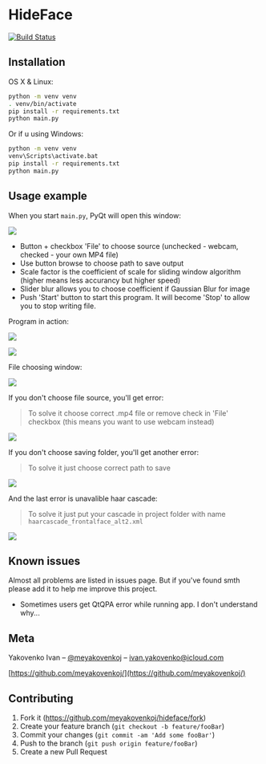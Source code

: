 # HideFace
[![Build Status](https://travis-ci.org/meyakovenkoj/hideface.svg?branch=master)](https://travis-ci.org/meyakovenkoj/hideface)
## Installation

OS X & Linux:

```bash
python -m venv venv
. venv/bin/activate
pip install -r requirements.txt
python main.py
```

Or if u using Windows:

```bash
python -m venv venv
venv\Scripts\activate.bat
pip install -r requirements.txt
python main.py
```

## Usage example

When you start `main.py`, PyQt will open this window:

![](images/window.png)

* Button + checkbox 'File' to choose source (unchecked - webcam, checked - your own MP4 file)
* Use button browse to choose path to save output
* Scale factor is the coefficient of scale for sliding window algorithm (higher means less accurancy but higher speed)
* Slider blur allows you to choose coefficient if Gaussian Blur for image 
* Push 'Start' button to start this program. It will become 'Stop' to allow you to stop writing file.

Program in action:

![](images/video.gif)

![](images/action2.png)

File choosing window:

![](images/file.png)

If you don't choose file source, you'll get error:
> To solve it choose correct .mp4 file or remove check in 'File' checkbox (this means you want to use webcam instead)

![](images/error1.png)

If you don't choose saving folder, you'll get another error:
> To solve it just choose correct path to save

![](images/error2.png)

And the last error is unavalible haar cascade:
> To solve it just put your cascade in project folder with name `haarcascade_frontalface_alt2.xml`

![](images/error3.png)

## Known issues
Almost all problems are listed in issues page. But if you've found smth please add it to help me improve this project.
* Sometimes users get QtQPA error while running app. I don't understand why...

## Meta

Yakovenko Ivan – [@meyakovenkoj](https://vk.com/meyakovenkoj) – ivan.yakovenko@icloud.com

[https://github.com/meyakovenkoj/](https://github.com/meyakovenkoj/)

## Contributing

1. Fork it (<https://github.com/meyakovenkoj/hideface/fork>)
2. Create your feature branch (`git checkout -b feature/fooBar`)
3. Commit your changes (`git commit -am 'Add some fooBar'`)
4. Push to the branch (`git push origin feature/fooBar`)
5. Create a new Pull Request

